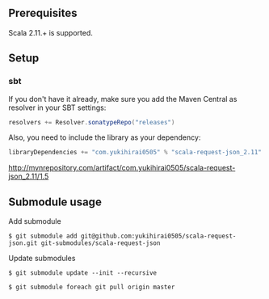 ## Prerequisites

Scala 2.11.+ is supported.

## Setup

### sbt

If you don't have it already, make sure you add the Maven Central as resolver in your SBT settings:

```scala
resolvers += Resolver.sonatypeRepo("releases")
```

Also, you need to include the library as your dependency:

```scala
libraryDependencies += "com.yukihirai0505" % "scala-request-json_2.11" % "1.5"
```

http://mvnrepository.com/artifact/com.yukihirai0505/scala-request-json_2.11/1.5

## Submodule usage

Add submodule

```
$ git submodule add git@github.com:yukihirai0505/scala-request-json.git git-submodules/scala-request-json
```

Update submodules

```
$ git submodule update --init --recursive
```

```
$ git submodule foreach git pull origin master
```
